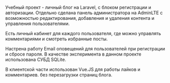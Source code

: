  Учебный проект - личный блог на Laravel, с блоком регистрации и авторизации. Отдельно сделана панель администратора на AdminLTE с возможностью редактирования, добавления и удаления контента и управления пользователями.

Есть личный кабинет для каждого пользователя, где можно управлять комментариями и смотреть избранные посты.

Настрена работу Email оповещений для пользователей при регистрации и сбросе пароля. В качестве эксперимента в данном проекте использована СУБД SQLite.

В клиентской части использован Vue.JS для работы лайков и комментариев. без перезагрузки страниц блога. 
